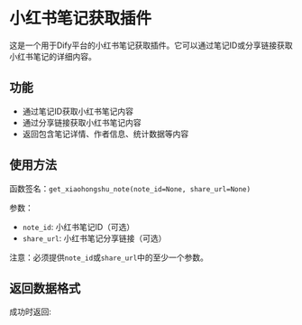# 小红书笔记获取插件

这是一个用于Dify平台的小红书笔记获取插件。它可以通过笔记ID或分享链接获取小红书笔记的详细内容。

## 功能

- 通过笔记ID获取小红书笔记内容
- 通过分享链接获取小红书笔记内容
- 返回包含笔记详情、作者信息、统计数据等内容

## 使用方法

函数签名：`get_xiaohongshu_note(note_id=None, share_url=None)`

参数：
- `note_id`: 小红书笔记ID（可选）
- `share_url`: 小红书笔记分享链接（可选）

注意：必须提供`note_id`或`share_url`中的至少一个参数。

## 返回数据格式

成功时返回: